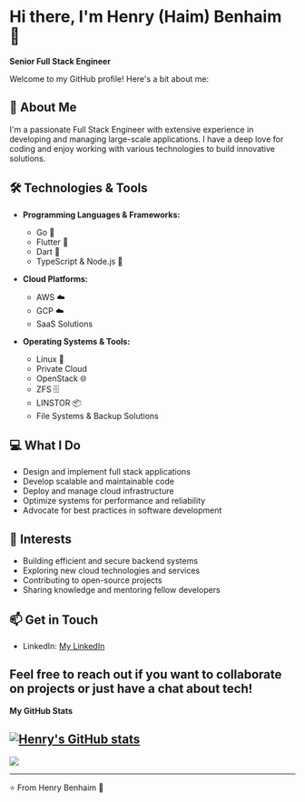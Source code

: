 # Hi there, I'm Henry (Haim) Benhaim 👋

**Senior Full Stack Engineer**

Welcome to my GitHub profile! Here's a bit about me:

## 🚀 About Me
I'm a passionate Full Stack Engineer with extensive experience in developing and managing large-scale applications. I have a deep love for coding and enjoy working with various technologies to build innovative solutions.

## 🛠 Technologies & Tools
- **Programming Languages & Frameworks:**
  - Go 🩵
  - Flutter 💙
  - Dart 🎯
  - TypeScript & Node.js 💚

- **Cloud Platforms:**
  - AWS ☁️
  - GCP ☁️
  - SaaS Solutions

- **Operating Systems & Tools:**
  - Linux 🐧
  - Private Cloud
  - OpenStack 🌐
  - ZFS 🗄️
  - LINSTOR 📦
  - File Systems & Backup Solutions

## 💻 What I Do
- Design and implement full stack applications
- Develop scalable and maintainable code
- Deploy and manage cloud infrastructure
- Optimize systems for performance and reliability
- Advocate for best practices in software development

## 🌟 Interests
- Building efficient and secure backend systems
- Exploring new cloud technologies and services
- Contributing to open-source projects
- Sharing knowledge and mentoring fellow developers

## 📫 Get in Touch
- LinkedIn: [My LinkedIn](https://www.linkedin.com/in/henry-haim-benhaim-73a887207/ "@embed")

Feel free to reach out if you want to collaborate on projects or just have a chat about tech!
---

<b>My GitHub Stats</b>

<a href="http://www.github.com/hmbenhaim"><img src="https://github-readme-stats.vercel.app/api?username=hmbenhaim&show_icons=true&hide=&count_private=true&title_color=0891b2&text_color=ffffff&icon_color=0891b2&bg_color=0f172a&hide_border=true&show_icons=true" alt="Henry's GitHub stats" /></a>
---
<a href="http://www.github.com/hmbenhaim"><img src="https://github-readme-streak-stats.herokuapp.com/?user=hmbenhaim&stroke=ffffff&background=0f172a&ring=0891b2&fire=0891b2&currStreakNum=ffffff&currStreakLabel=0891b2&sideNums=ffffff&sideLabels=ffffff&dates=ffffff&hide_border=true" /></a>

---

⭐️ From Henry Benhaim 🩵

